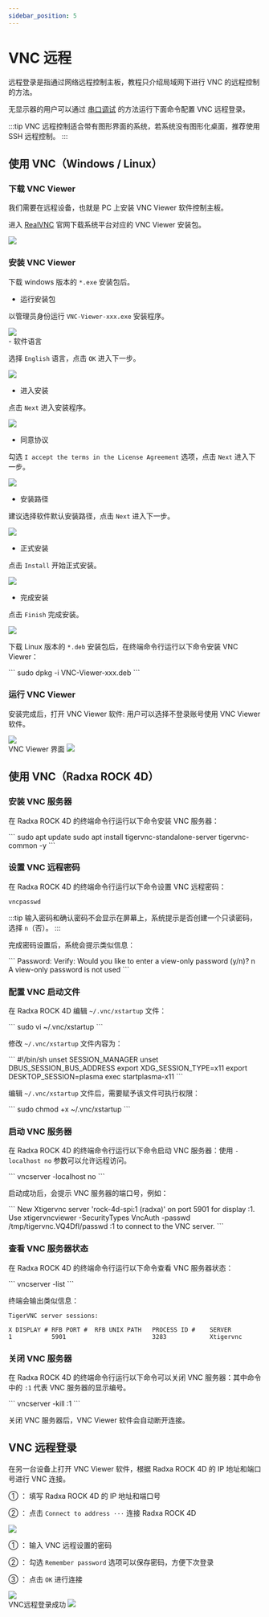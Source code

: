 ```yaml
---
sidebar_position: 5
---
```


# VNC 远程

远程登录是指通过网络远程控制主板，教程只介绍局域网下进行 VNC 的远程控制的方法。

无显示器的用户可以通过 [串口调试](./uart_debug) 的方法运行下面命令配置 VNC 远程登录。

:::tip
VNC 远程控制适合带有图形界面的系统，若系统没有图形化桌面，推荐使用 SSH 远程控制。
:::

## 使用 VNC（Windows / Linux）

### 下载 VNC Viewer

我们需要在远程设备，也就是 PC 上安装 VNC Viewer 软件控制主板。

进入 [RealVNC](https://www.realvnc.com/en/connect/download/viewer) 官网下载系统平台对应的 VNC Viewer 安装包。

<div style={{textAlign: 'center'}}>
    <img src="/img/rock4/4d/vnc-download.webp" style={{width: '100%', maxWidth: '1200px'}} />
</div>

### 安装 VNC Viewer

<Tabs queryString="install-vnc">

<TabItem value="Windows">

下载 windows 版本的 `*.exe` 安装包后。

- 运行安装包

以管理员身份运行 `VNC-Viewer-xxx.exe` 安装程序。

<div style={{textAlign: 'center'}}>
    <img src="/img/rock4/4d/vnc-windows-install-01.webp" style={{width: '100%', maxWidth: '600px'}} />
</div>
- 软件语言

选择 `English` 语言，点击 `OK` 进入下一步。

<div style={{textAlign: 'center'}}>
    <img src="/img/rock4/4d/vnc-windows-install-02.webp" style={{width: '100%', maxWidth: '300px'}} />
</div>

- 进入安装

点击 `Next` 进入安装程序。

<div style={{textAlign: 'center'}}>
    <img src="/img/rock4/4d/vnc-windows-install-03.webp" style={{width: '100%', maxWidth: '600px'}} />
</div>

- 同意协议

勾选 `I accept the terms in the License Agreement` 选项，点击 `Next` 进入下一步。

<div style={{textAlign: 'center'}}>
    <img src="/img/rock4/4d/vnc-windows-install-04.webp" style={{width: '100%', maxWidth: '600px'}} />
</div>

- 安装路径

建议选择软件默认安装路径，点击 `Next` 进入下一步。

<div style={{textAlign: 'center'}}>
    <img src="/img/rock4/4d/vnc-windows-install-05.webp" style={{width: '100%', maxWidth: '600px'}} />
</div>

- 正式安装

点击 `Install` 开始正式安装。

<div style={{textAlign: 'center'}}>
    <img src="/img/rock4/4d/vnc-windows-install-06.webp" style={{width: '100%', maxWidth: '600px'}} />
</div>

- 完成安装

点击 `Finish` 完成安装。

<div style={{textAlign: 'center'}}>
    <img src="/img/rock4/4d/vnc-windows-install-07.webp" style={{width: '100%', maxWidth: '600px'}} />
</div>

</TabItem>

<TabItem value="Linux">

下载 Linux 版本的 `*.deb` 安装包后，在终端命令行运行以下命令安装 VNC Viewer：

<NewCodeBlock tip="Linux-host$" type="host">
```
sudo dpkg -i VNC-Viewer-xxx.deb
```
</NewCodeBlock>

</TabItem>

</Tabs>

### 运行 VNC Viewer

安装完成后，打开 VNC Viewer 软件: 用户可以选择不登录账号使用 VNC Viewer 软件。

<div style={{textAlign: 'center'}}>
    <img src="/img/rock4/4d/vnc-windows-use-01.webp" style={{width: '100%', maxWidth: '600px'}} />
</div>

<div style={{textAlign: 'center'}}>
VNC Viewer 界面
    <img src="/img/rock4/4d/vnc-windows-use-02.webp" style={{width: '100%', maxWidth: '600px'}} />
</div>

## 使用 VNC（Radxa ROCK 4D）

### 安装 VNC 服务器

在 Radxa ROCK 4D 的终端命令行运行以下命令安装 VNC 服务器：

<NewCodeBlock tip="radxa@radxa-rock-4d$" type="device">
```
sudo apt update
sudo apt install tigervnc-standalone-server tigervnc-common -y
```
</NewCodeBlock>

### 设置 VNC 远程密码

在 Radxa ROCK 4D 的终端命令行运行以下命令设置 VNC 远程密码：
<NewCodeBlock tip="radxa@radxa-rock-4d$" type="device">

```
vncpasswd
```

</NewCodeBlock>

:::tip
输入密码和确认密码不会显示在屏幕上，系统提示是否创建一个只读密码，选择 `n`（否）。
:::

完成密码设置后，系统会提示类似信息：

<NewCodeBlock tip="radxa@radxa-rock-4d$" type="device">
```
Password:
Verify:
Would you like to enter a view-only password (y/n)? n
A view-only password is not used
```
</NewCodeBlock>

### 配置 VNC 启动文件

在 Radxa ROCK 4D 编辑 `~/.vnc/xstartup` 文件：

<NewCodeBlock tip="radxa@radxa-rock-4d$" type="device">
```
sudo vi ~/.vnc/xstartup
```
</NewCodeBlock>

修改 `~/.vnc/xstartup` 文件内容为：

<NewCodeBlock tip="radxa@radxa-rock-4d$" type="device">
```
#!/bin/sh
unset SESSION_MANAGER
unset DBUS_SESSION_BUS_ADDRESS
export XDG_SESSION_TYPE=x11
export DESKTOP_SESSION=plasma
exec startplasma-x11
```
</NewCodeBlock>

编辑 `~/.vnc/xstartup` 文件后，需要赋予该文件可执行权限：

<NewCodeBlock tip="radxa@radxa-rock-4d$" type="device">
```
sudo chmod +x ~/.vnc/xstartup
```
</NewCodeBlock>

### 启动 VNC 服务器

在 Radxa ROCK 4D 的终端命令行运行以下命令启动 VNC 服务器：使用 `-localhost no` 参数可以允许远程访问。

<NewCodeBlock tip="radxa@radxa-rock-4d$" type="device">
```
vncserver -localhost no
```
</NewCodeBlock>

启动成功后，会提示 VNC 服务器的端口号，例如：

<NewCodeBlock tip="radxa@radxa-rock-4d$" type="device">
```
New Xtigervnc server 'rock-4d-spi:1 (radxa)' on port 5901 for display :1.
Use xtigervncviewer -SecurityTypes VncAuth -passwd /tmp/tigervnc.VQ4DfI/passwd :1 to connect to the VNC server.
```
</NewCodeBlock>

### 查看 VNC 服务器状态

在 Radxa ROCK 4D 的终端命令行运行以下命令查看 VNC 服务器状态：

<NewCodeBlock tip="radxa@radxa-rock-4d$" type="device">
```
vncserver -list
```
</NewCodeBlock>

终端会输出类似信息：
<NewCodeBlock tip="radxa@radxa-rock-4d$" type="device">

```
TigerVNC server sessions:

X DISPLAY #	RFB PORT #	RFB UNIX PATH	PROCESS ID #	SERVER
1         	5901      	             	3283        	Xtigervnc
```

</NewCodeBlock>

### 关闭 VNC 服务器

在 Radxa ROCK 4D 的终端命令行运行以下命令可以关闭 VNC 服务器：其中命令中的 `:1` 代表 VNC 服务器的显示编号。

<NewCodeBlock tip="radxa@radxa-rock-4d$" type="device">
```
vncserver -kill :1
```
</NewCodeBlock>

关闭 VNC 服务器后，VNC Viewer 软件会自动断开连接。

## VNC 远程登录

在另一台设备上打开 VNC Viewer 软件，根据 Radxa ROCK 4D 的 IP 地址和端口号进行 VNC 连接。

① ： 填写 Radxa ROCK 4D 的 IP 地址和端口号

② ： 点击 `Connect to address ···` 连接 Radxa ROCK 4D

<div style={{textAlign: 'center'}}>
    <img src="/img/rock4/4d/vnc-connect-01.webp" style={{width: '100%', maxWidth: '1200px'}} />
</div>

① ： 输入 VNC 远程设置的密码

② ： 勾选 `Remember password` 选项可以保存密码，方便下次登录

③ ： 点击 `OK` 进行连接

<div style={{textAlign: 'center'}}>
    <img src="/img/rock4/4d/vnc-connect-02.webp" style={{width: '100%', maxWidth: '1200px'}} />
</div>

<div style={{textAlign: 'center'}}>
VNC远程登录成功
    <img src="/img/rock4/4d/vnc-connect-03.webp" style={{width: '100%', maxWidth: '1200px'}} />
</div>
